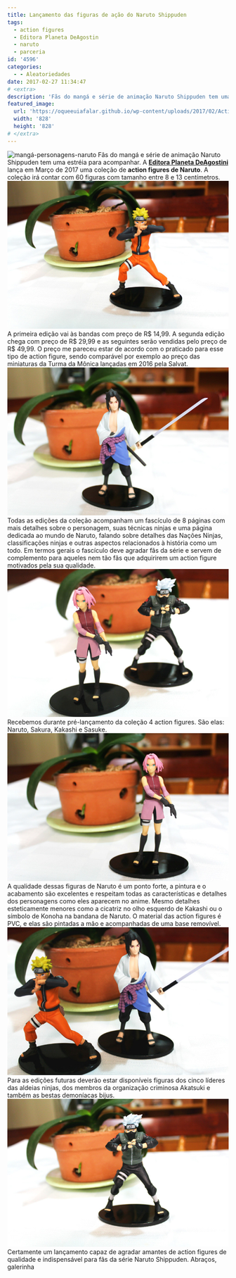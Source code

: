 ```yaml
---
title: Lançamento das figuras de ação do Naruto Shippuden
tags:
  - action figures
  - Editora Planeta DeAgostin
  - naruto
  - parceria
id: '4596'
categories:
  - - Aleatoriedades
date: 2017-02-27 11:34:47
# <extra>
description: 'Fãs do mangá e série de animação Naruto Shippuden tem uma estréia para acompanhar. A Editora Planeta DeAgostini lança em Março de 2017 uma coleção de action figures de Naruto. A coleção irá contar com 60 figuras com tamanho entre 8 e 13 centímetros. A primeira edição vai às bandas com preço de R$ 14,99. A segunda edição chega com preço de R$ 29,99 e as seguintes serão vendidas pelo preço de R$ 49,99. O preço me pareceu estar de acordo com o praticado para esse tipo de action figure, sendo comparável por exemplo ao preço das miniaturas da Turma da Mônica lançadas em 2016 pela Salvat. Todas as edições da coleção acompanham um fascículo de 8 páginas com mais detalhes sobre o personagem, suas técnicas ninjas e uma página dedicada ao mundo de Naruto, falando sobre detalhes das Nações &hellip;'
featured_image: 
  url: 'https://oqueeuiafalar.github.io/wp-content/uploads/2017/02/Action-Figure-Planeta-DeAgostini-Naruto.jpg'
  width: '828'
  height: '828'
# </extra>
---
```


![mangá-personagens-naruto](/wp-content/uploads/2017/02/mangá-personagens-naruto.jpg) Fãs do mangá e série de animação Naruto Shippuden tem uma estréia para acompanhar. A **[Editora Planeta DeAgostini](https://www.planetadeagostini.com.br/?utm_medium=blog&utm_source=natalia.blog.br&utm_campaign=Naruto)** lança em Março de 2017 uma coleção de **action figures de Naruto**. A coleção irá contar com 60 figuras com tamanho entre 8 e 13 centímetros. ![Miniatura Figura Naruto Planeta DeAgostini](/wp-content/uploads/2017/02/Miniatura-Figura-Naruto-Planeta-DeAgostini.jpg) A primeira edição vai às bandas com preço de R$ 14,99. A segunda edição chega com preço de R$ 29,99 e as seguintes serão vendidas pelo preço de R$ 49,99. O preço me pareceu estar de acordo com o praticado para esse tipo de action figure, sendo comparável por exemplo ao preço das miniaturas da Turma da Mônica lançadas em 2016 pela Salvat. ![Action Figure Planeta DeAgostini Sasuke](/wp-content/uploads/2017/02/Action-Figure-Planeta-DeAgostini-Sasuke.jpg) Todas as edições da coleção acompanham um fascículo de 8 páginas com mais detalhes sobre o personagem, suas técnicas ninjas e uma página dedicada ao mundo de Naruto, falando sobre detalhes das Nações Ninjas, classificações ninjas e outras aspectos relacionados à história como um todo. Em termos gerais o fascículo deve agradar fãs da série e servem de complemento para aqueles nem tão fãs que adquirirem um action figure motivados pela sua qualidade. ![Action Figure Sakura e Kakashi](/wp-content/uploads/2017/02/Action-Figure-Sakura-e-Kakashi.jpg) Recebemos durante pré-lançamento da coleção 4 action figures. São elas: Naruto, Sakura, Kakashi e Sasuke. ![Action Figure Planeta DeAgostini Sakura](/wp-content/uploads/2017/02/Action-Figure-Planeta-DeAgostini-Sakura.jpg) A qualidade dessas figuras de Naruto é um ponto forte, a pintura e o acabamento são excelentes e respeitam todas as características e detalhes dos personagens como eles aparecem no anime. Mesmo detalhes esteticamente menores como a cicatriz no olho esquerdo de Kakashi ou o símbolo de Konoha na bandana de Naruto. O material das action figures é PVC, e elas são pintadas a mão e acompanhadas de uma base removível. ![Action Figure Naruto e Sasuke](/wp-content/uploads/2017/02/Action-Figure-Naruto-e-Sasuke.jpg) Para as edições futuras deverão estar disponíveis figuras dos cinco líderes das aldeias ninjas, dos membros da organização criminosa Akatsuki e também as bestas demoníacas bijus. ![Action Figure Planeta DeAgostini Kakashi](/wp-content/uploads/2017/02/Action-Figure-Planeta-DeAgostini-Kakashi.jpg) Certamente um lançamento capaz de agradar amantes de action figures de qualidade e indispensável para fãs da série Naruto Shippuden. Abraços, galerinha
